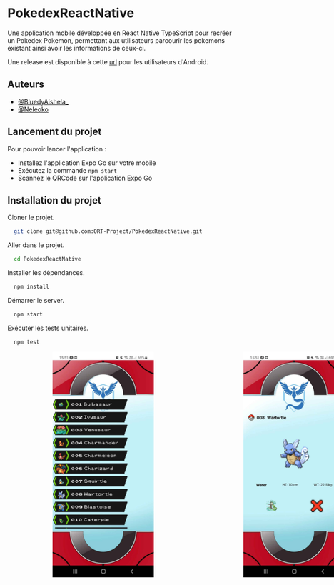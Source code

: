 
# PokedexReactNative

Une application mobile développée en React Native TypeScript 
pour recréer un Pokedex Pokemon, permettant aux utilisateurs parcourir 
les pokemons existant ainsi avoir les informations de ceux-ci.

Une release est disponible à cette [url](https://github.com/ORT-Project/PokedexReactNative/releases/tag/v1.0) pour les utilisateurs d'Android.

## Auteurs

- [@BluedyAishela_](https://github.com/BluedyRimuru)
- [@Neleoko](https://www.github.com/Neleoko)


## Lancement du projet

Pour pouvoir lancer l'application :

- Installez l'application Expo Go sur votre mobile
- Exécutez la commande `npm start`
- Scannez le QRCode sur l'application Expo Go

## Installation du projet

Cloner le projet.

```bash
  git clone git@github.com:ORT-Project/PokedexReactNative.git
```

Aller dans le projet.

```bash
  cd PokedexReactNative
```

Installer les dépendances.

```bash
  npm install
```

Démarrer le server.

```bash
  npm start
```

Exécuter les tests unitaires.

```bash
  npm test
```
<div style="display: flex;">
    <img src="./src/resources/readme/screenHome.jpg" style="width: 45%; margin-right: 40%; margin-left: 20%;">
    <img src="./src/resources/readme/screenDetails.jpg" style="width: 45%; margin-right: 40%;">
</div>

